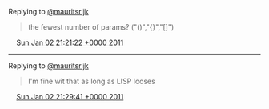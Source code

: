 Replying to [@mauritsrijk](https://twitter.com/mauritsrijk/status/21672077601808384)

> the fewest number of params? \("\(\)","\{\}","\[\]"\)

<img src="../../media/tweet.ico" width="12" /> [Sun Jan 02 21:21:22 +0000 2011](https://twitter.com/DromerDenker/status/21677453197971456)

----

Replying to [@mauritsrijk](https://twitter.com/mauritsrijk/status/21678352477724673)

> I'm fine wit that as long as LISP looses

<img src="../../media/tweet.ico" width="12" /> [Sun Jan 02 21:29:41 +0000 2011](https://twitter.com/DromerDenker/status/21679549217509377)